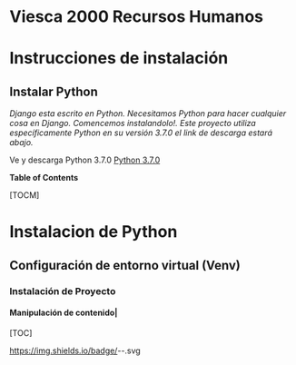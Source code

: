 # Viesca 2000 Recursos Humanos

# Instrucciones de instalación

## Instalar Python
  
*Django esta escrito en Python. Necesitamos Python para hacer cualquier cosa en Django. Comencemos instalandolo!. Este proyecto utiliza específicamente Python en su versión 3.7.0* *el link de descarga estará abajo.*

Ve y descarga Python 3.7.0 [Python 3.7.0](https://www.python.org/downloads/release/python-370/) 

**Table of Contents**

[TOCM]
# Instalacion de Python
## Configuración de entorno virtual (Venv)
### Instalación de Proyecto 
#### Manipulación de contenido|
[TOC]





https://img.shields.io/badge/<LABEL>-<MESSAGE>-<COLOR>.svg
